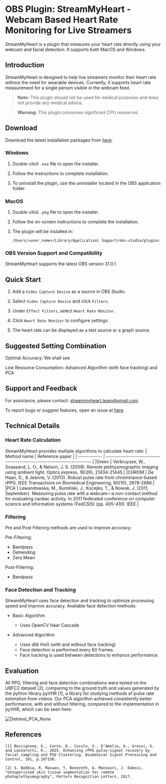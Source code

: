 # OBS Plugin: StreamMyHeart - Webcam Based Heart Rate Monitoring for Live Streamers
StreamMyHeart is a plugin that measures your heart rate directly using your webcam and facial detection. It supports both MacOS and Windows.

## Introduction

StreamMyHeart is designed to help live streamers monitor their heart rate without the need for wearable devices. Currently, it supports heart rate measurement for a single person visible in the webcam feed.

> **Note:** This plugin should not be used for medical purposes and does not provide any medical advice.

> **Warning:** This plugin consumes significant CPU resources.

## Download
Download the latest installation packages from [here](https://github.com/Maciek03102003/StreamMyHeart/releases).

### Windows
1. Double-click `.exe` file to open the installer.

2. Follow the instructions to complete installation.

3. To uninstall the plugin, use the uninstaller located in the OBS application folder.

### MacOS
1. Double-click `.pkg` file to open the installer.

2. Follow the on-screen instructions to complete the installation.

3. The plugin will be installed in:
    ```
    /Users/<user_name>/Library/Application\ Support/obs-studio/plugins
    ```

### OBS Version Support and Compatibility
StreamMyHeart supports the latest OBS version 31.0.1.

## Quick Start

1. Add a `Video Capture Device` as a source in OBS Studio.

2. Select `Video Capture Device` and click `Filters`.

3. Under `Effect Filters`, select `Heart Rate Monitor`.

4. Click `Heart Rate Monitor` to configure settings.

5. The heart rate can be displayed as a text source or a graph source.

## Suggested Setting Combination
Optimal Accuracy: We shall see

Low Resource Consumption:  Advanced Algorithm (with face tracking) and PCA

## Support and Feedback

For assistance, please contact: streammyheart.team@gmail.com

To report bugs or suggest features, open an issue at [here](https://github.com/Maciek03102003/StreamMyHeart/issues).

## Technical Details

### Heart Rate Calculation
StreamMyHeart provides multiple algorithms to calculate heart rate:
| Method name    |  Reference paper |
| ------------ | ---------------------------------------------------------------------- |
|Green    | Verkruysse, W., Svaasand, L. O., & Nelson, J. S. (2008). Remote plethysmographic imaging using ambient light. Optics express, 16(26), 21434-21445.|
|CHROM    | De Haan, G., & Jeanne, V. (2013). Robust pulse rate from chrominance-based rPPG. IEEE Transactions on Biomedical Engineering, 60(10), 2878-2886.|
|PCA      | Lewandowska, M., Rumiński, J., Kocejko, T., & Nowak, J. (2011, September). Measuring pulse rate with a webcam—a non-contact method for evaluating cardiac activity. In 2011 federated conference on computer science and information systems (FedCSIS) (pp. 405-410). IEEE.|

### Filtering
Pre and Post Filtering methods are used to improve accuracy:

Pre-Filtering:
- Bandpass
- Detrending
- Zero Mean

Post-Filtering:
- Bandpass

### Face Detection and Tracking
StreamMyHeart uses face detection and tracking to optimize processing speed and improve accuracy. Available face detection methods:

- Basic Algorithm
    - Uses OpenCV Haar Cascade

- Advanced Algorithm
    - Uses dlib HoG (with and without face tracking)
    - Face detection is performed every 60 frames.
    - Face tracking is used between detections to enhance performance.

## Evaluation
All PPG, filtering and face detection combinations were tested on the UBFC2 dataset [2], comparing to the ground truth and values generated by the python library pyVHR [1], a library for studying methods of pulse rate estimation from videos. Our PCA algorithm achieved consistently better performance, with and without filtering, compared to the implementation in pyVHR, which can be seen here:

![Detrend_PCA_None](eval/graphs/Detrend_PCA_None/HR_Line.png)

## References
```
[1] Boccignone, G., Conte, D., Cuculo, V., D’Amelio, A., Grossi, G. and Lanzarotti, R., 2025. Enhancing rPPG pulse-signal recovery by facial sampling and PSD Clustering. Biomedical Signal Processing and Control, 101, p.107158.
```
```
[2] S. Bobbia, R. Macwan, Y. Benezeth, A. Mansouri, J. Dubois, "Unsupervised skin tissue segmentation for remote photoplethysmography", Pattern Recognition Letters, 2017.
```
